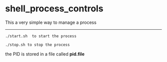 # shell_process_controls

This a very simple way to manage a process
***
```
./start.sh  to start the process
```

```
./stop.sh to stop the process
``` 

the PID is stored in a file called <b>pid.file</b>
